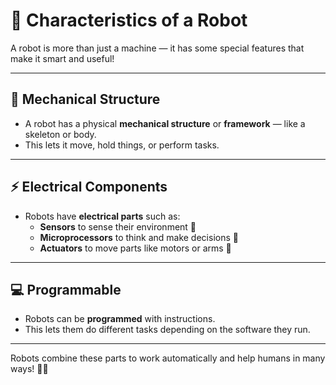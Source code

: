 # 🤖 Characteristics of a Robot

A robot is more than just a machine — it has some special features that make it smart and useful!

---

## 🦾 Mechanical Structure

- A robot has a physical **mechanical structure** or **framework** — like a skeleton or body.
- This lets it move, hold things, or perform tasks.

---

## ⚡ Electrical Components

- Robots have **electrical parts** such as:
  - **Sensors** to sense their environment 👀
  - **Microprocessors** to think and make decisions 🧠
  - **Actuators** to move parts like motors or arms 🦵

---

## 💻 Programmable

- Robots can be **programmed** with instructions.
- This lets them do different tasks depending on the software they run.

---

Robots combine these parts to work automatically and help humans in many ways! 🤝✨

